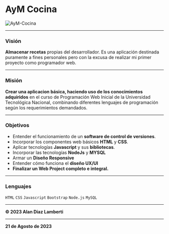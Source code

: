 # AyM Cocina

![AyM-Cocina](https://res.cloudinary.com/dvrkhos9z/image/upload/v1692645558/logo_qj3q5e-Thumbnail_fnskkx.png "AyM-Cocina")

------------
### Visión

**Almacenar recetas** propias del desarrollador. Es una aplicación destinada puramente a fines personales pero con la excusa de realizar mi primer proyecto como programador web.

------------
### Misión

**Crear una aplicacion básica, haciendo uso de  los conocimientos adquiridos** en el curso de Programación Web Inicial de la Universidad Tecnológica Nacional, combinando diferentes lenguajes de programación según los requerimientos demandados.

------------
### Objetivos
-    Entender el funcionamiento de un **software de control de versiones**.
-    Incorporar los componentes web básicos **HTML** y **CSS**.
-    Aplicar tecnologías **Javascript** y sus **bibliotecas**.
-    Incorporar las tecnologías **NodeJs** y **MYSQL**
-    Armar un **Diseño Responsive**
-    Entender cómo funciona el **diseño UX/UI**
-    **Finalizar un Web Project completo e integral.**

------------
### Lenguajes
`HTML` `CSS` `Javascript` `Bootstrap` `Node.js` `MySQL`

------------
**&copy; 2023 Alan Diaz Lamberti**

------------
**21 de Agosto de 2023**
